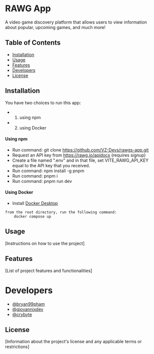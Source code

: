 # RAWG App

A video game discovery platform that allows users to view information about popular, upcoming games, and much more!

## Table of Contents

- [Installation](#installation)
- [Usage](#usage)
- [Features](#features)
- [Developers](#contributing)
- [License](#license)

## Installation

You have two choices to run this app:
- 1. using npm
- 2. using Docker

#### Using npm

- Run command: git clone https://github.com/VZ-Devs/rawgs-app.git
- Request an API key from https://rawg.io/apidocs (requires signup)
- Create a file named ".env" and in that file, set VITE_RAWG_API_KEY equal to the API key that you received.
- Run command: npm install -g pnpm
- Run command: pnpm i
- Run command: pnpm run dev

#### Using Docker
- Install [Docker Desktop](https://www.docker.com/products/docker-desktop/)
```
from the root directory, run the following command:
    docker compose up
```

## Usage

[Instructions on how to use the project]

## Features

[List of project features and functionalities]

# Developers
- [@bryan99pham](https://github.com/bryan99pham)
- [@giovannixdev](https://github.com/giovannixdev)
- [@crybyte](https://github.com/crybyte)

## License

[Information about the project's license and any applicable terms or restrictions]

